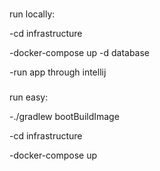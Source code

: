 
###
run locally:

-cd infrastructure

-docker-compose up -d database

-run app through intellij

###
run easy:

-./gradlew bootBuildImage

-cd infrastructure

-docker-compose up
